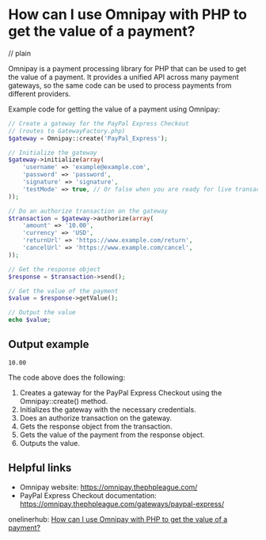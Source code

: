 # How can I use Omnipay with PHP to get the value of a payment?
// plain

Omnipay is a payment processing library for PHP that can be used to get the value of a payment. It provides a unified API across many payment gateways, so the same code can be used to process payments from different providers.

Example code for getting the value of a payment using Omnipay:

```php
// Create a gateway for the PayPal Express Checkout
// (routes to GatewayFactory.php)
$gateway = Omnipay::create('PayPal_Express');

// Initialize the gateway
$gateway->initialize(array(
    'username' => 'example@example.com',
    'password' => 'password',
    'signature' => 'signature',
    'testMode' => true, // Or false when you are ready for live transactions
));

// Do an authorize transaction on the gateway
$transaction = $gateway->authorize(array(
    'amount' => '10.00',
    'currency' => 'USD',
    'returnUrl' => 'https://www.example.com/return',
    'cancelUrl' => 'https://www.example.com/cancel',
));

// Get the response object
$response = $transaction->send();

// Get the value of the payment
$value = $response->getValue();

// Output the value
echo $value;
```

## Output example

```
10.00
```

The code above does the following:

1. Creates a gateway for the PayPal Express Checkout using the Omnipay::create() method.
2. Initializes the gateway with the necessary credentials.
3. Does an authorize transaction on the gateway.
4. Gets the response object from the transaction.
5. Gets the value of the payment from the response object.
6. Outputs the value.

## Helpful links

- Omnipay website: https://omnipay.thephpleague.com/
- PayPal Express Checkout documentation: https://omnipay.thephpleague.com/gateways/paypal-express/

onelinerhub: [How can I use Omnipay with PHP to get the value of a payment?](https://onelinerhub.com/php-omnipay/how-can-i-use-omnipay-with-php-to-get-the-value-of-a-payment)